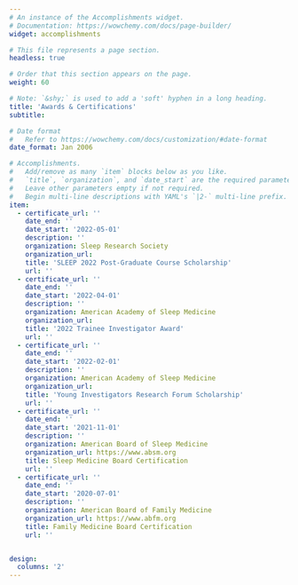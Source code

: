 ```yaml
---
# An instance of the Accomplishments widget.
# Documentation: https://wowchemy.com/docs/page-builder/
widget: accomplishments

# This file represents a page section.
headless: true

# Order that this section appears on the page.
weight: 60

# Note: `&shy;` is used to add a 'soft' hyphen in a long heading.
title: 'Awards & Certifications'
subtitle:

# Date format
#   Refer to https://wowchemy.com/docs/customization/#date-format
date_format: Jan 2006

# Accomplishments.
#   Add/remove as many `item` blocks below as you like.
#   `title`, `organization`, and `date_start` are the required parameters.
#   Leave other parameters empty if not required.
#   Begin multi-line descriptions with YAML's `|2-` multi-line prefix.
item:
  - certificate_url: ''
    date_end: ''
    date_start: '2022-05-01'
    description: ''
    organization: Sleep Research Society
    organization_url:
    title: 'SLEEP 2022 Post-Graduate Course Scholarship'
    url: ''
  - certificate_url: ''
    date_end: ''
    date_start: '2022-04-01'
    description: ''
    organization: American Academy of Sleep Medicine
    organization_url:
    title: '2022 Trainee Investigator Award'
    url: ''
  - certificate_url: ''
    date_end: ''
    date_start: '2022-02-01'
    description: ''
    organization: American Academy of Sleep Medicine
    organization_url:
    title: 'Young Investigators Research Forum Scholarship'
    url: ''
  - certificate_url: ''
    date_end: ''
    date_start: '2021-11-01'
    description: ''
    organization: American Board of Sleep Medicine
    organization_url: https://www.absm.org
    title: Sleep Medicine Board Certification
    url: ''
  - certificate_url: ''
    date_end: ''
    date_start: '2020-07-01'
    description: ''
    organization: American Board of Family Medicine
    organization_url: https://www.abfm.org
    title: Family Medicine Board Certification
    url: ''


design:
  columns: '2'
---
```


